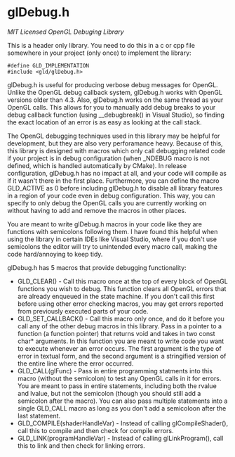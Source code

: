 # glDebug.h 
_MIT Licensed OpenGL Debuging Library_

This is a header only library. You need to do this in a c or cpp file somewhere in your project (only once)
to implement the library:
		
	#define GLD_IMPLEMENTATION
	#include <gld/glDebug.h>
		
glDebug.h is useful for producing verbose debug messages for OpenGL. Unlike the OpenGL debug callback system, 
glDebug.h works with OpenGL versions older than 4.3. Also, glDebug.h works on the same thread as your OpenGL 
calls. This allows for you to manually add debug breaks to your debug callback function (using __debugbreak() 
in Visual Studio), so finding the exact location of an error is as easy as looking at the call stack.

The OpenGL debugging techniques used in this library may be helpful for development, but they are also very
perforamance heavy. Because of this, this library is designed with macros which only call debugging 
related code if your project is in debug configuration (when _NDEBUG macro is not defined, which is handled 
automatically by CMake). In release configuration, glDebug.h has no impact at all, and your code will compile
as if it wasn't there in the first place. Furthermore, you can define the macro GLD_ACTIVE as 0 before 
including glDebug.h to disable all library features in a region of your code even in debug configuration. This
way, you can specify to only debug the OpenGL calls you are currently working on without having to add and remove
the macros in other places.
	
You are meant to write glDebug.h macros in your code like	they are functions with semicolons following them. 
I have found this helpful when using the library in certain IDEs like Visual Studio, where if you don't use 
semicolons the editor will try to unintended every macro call, making the code hard/annoying to keep tidy.
	
glDebug.h has 5 macros that provide debugging functionality:
 - GLD_CLEAR() - Call this macro once at the top of every block of OpenGL functions you
  wish to debug. This function clears all OpenGL errors that are already enqueued in 
  the state machine. If you don't call this first before using other error checking 
  macros, you may get errors reported from previously executed parts of your code.
 - GLD_SET_CALLBACK() - Call this macro only once, and do it before you call any of the
  other debug macros in this library. Pass in a pointer to a function (a function pointer) that
  returns void and takes in two const char* arguments. In this function you are meant to write
  code you want to execute whenever an error occurs. The first argument is the type of error in 
  textual form, and the second argument is a stringified version of the entire line where the error occurred.
 - GLD_CALL(glFunc) - Pass in entire programming statments into this macro (without the semicolon)
  to test any OpenGL calls in it for errors. You are meant to pass in entire statements, including 
  both the rvalue and lvalue, but not the semicolon (though you should still add a semicolon after the macro).
  You can also pass multiple statements into a single GLD_CALL macro as long as you don't add a semicoloon after
  the last statement.
 - GLD_COMPILE(shaderHandleVar) - Instead of calling glCompileShader(), call this to compile
  and then check for compile errors.
 - GLD_LINK(programHandleVar) - Instead of calling glLinkProgram(), call this to link and
  then check for linking errors.
